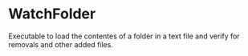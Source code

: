 # WatchFolder
 Executable to load the contentes of a folder in a text file and verify for removals and other added files.
